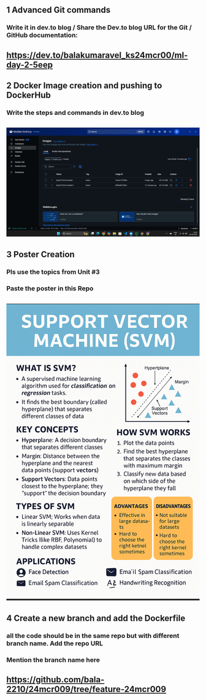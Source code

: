 ## 1 Advanced Git commands 
###  Write it in dev.to blog / Share the Dev.to blog URL for the Git / GitHub documentation:
https://dev.to/balakumaravel_ks24mcr00/ml-day-2-5eep
-----
## 2 Docker Image creation and pushing to DockerHub
###  Write the steps and commands in dev.to blog
![alt text](image.png)
-----
## 3 Poster Creation
###  Pls use the topics from Unit #3
###  Paste the poster in this Repo
![alt text](image-1.png)
-----
## 4 Create a new branch and add the Dockerfile
###  all the code should be in the same repo but with different branch name. Add the repo URL
###  Mention the branch name here
https://github.com/bala-2210/24mcr009/tree/feature-24mcr009
-----
